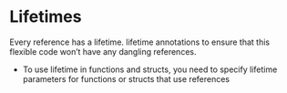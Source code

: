 # Lifetimes
Every reference has a lifetime. lifetime annotations to ensure that this 
flexible code won’t have any dangling references.
* To use lifetime in functions and structs, you need to specify lifetime
parameters for functions or structs that use references
